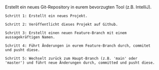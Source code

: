 Erstellt ein neues Git-Repository in eurem bevorzugten Tool (z.B. IntelliJ).


    Schritt 1: Erstellt ein neues Projekt.

    Schritt 2: Veröffentlicht dieses Projekt auf Github.

    Schritt 3: Erstellt einen neuen Feature-Branch mit einem aussagekräftigen Namen.

    Schritt 4: Führt Änderungen in eurem Feature-Branch durch, commitet und pusht diese.

    Schritt 5: Wechselt zurück zum Haupt-Branch (z.B. 'main' oder 'master') und führt neue Änderungen durch, committed und pusht diese.

   